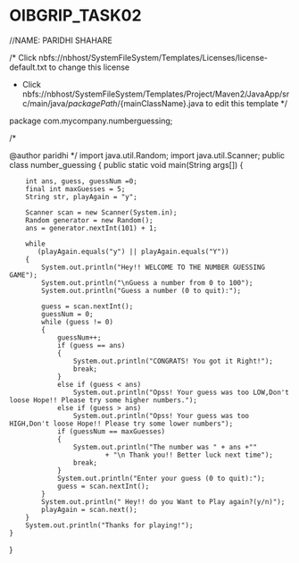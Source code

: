 # OIBGRIP_TASK02
//NAME: PARIDHI SHAHARE

/* Click nbfs://nbhost/SystemFileSystem/Templates/Licenses/license-default.txt to change this license
 * Click nbfs://nbhost/SystemFileSystem/Templates/Project/Maven2/JavaApp/src/main/java/${packagePath}/${mainClassName}.java to edit this template
 */

package com.mycompany.numberguessing;



/*
 
  @author paridhi
 */
import java.util.Random;
 import java.util.Scanner;
public class number_guessing
{
    public static void main(String args[])
    {

        int ans, guess, guessNum =0;
        final int maxGuesses = 5;
        String str, playAgain = "y";

        Scanner scan = new Scanner(System.in);
        Random generator = new Random();
        ans = generator.nextInt(101) + 1;

        while 
           (playAgain.equals("y") || playAgain.equals("Y"))
        {
            System.out.println("Hey!! WELCOME TO THE NUMBER GUESSING GAME");
            System.out.println("\nGuess a number from 0 to 100");
            System.out.println("Guess a number (0 to quit):");

            guess = scan.nextInt();
            guessNum = 0;
            while (guess != 0)
            {
                guessNum++;
                if (guess == ans) 
                {
                    System.out.println("CONGRATS! You got it Right!");
                    break;
                } 
                else if (guess < ans)
                    System.out.println("Opss! Your guess was too LOW,Don't loose Hope!! Please try some higher numbers.");
                else if (guess > ans)
                    System.out.println("Opss! Your guess was too HIGH,Don't loose Hope!! Please try some lower numbers");
                if (guessNum == maxGuesses)
                {
                    System.out.println("The number was " + ans +""
                            + "\n Thank you!! Better luck next time");
                    break;
                }
                System.out.println("Enter your guess (0 to quit):");
                guess = scan.nextInt();
            }
            System.out.println(" Hey!! do you Want to Play again?(y/n)");
            playAgain = scan.next();
        }
        System.out.println("Thanks for playing!");
    }
}
